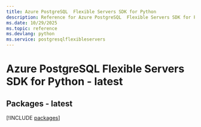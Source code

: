 ```yaml
---
title: Azure PostgreSQL  Flexible Servers SDK for Python
description: Reference for Azure PostgreSQL  Flexible Servers SDK for Python
ms.date: 10/29/2025
ms.topic: reference
ms.devlang: python
ms.service: postgresqlflexibleservers
---
```

# Azure PostgreSQL  Flexible Servers SDK for Python - latest
## Packages - latest
[!INCLUDE [packages](postgresql--flexible-servers-index.md)]